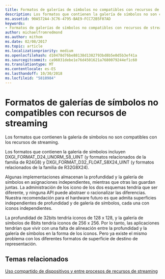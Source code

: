 ```yaml
---
title: Formatos de galerías de símbolos no compatibles con recursos de streaming
description: Los formatos que contienen la galería de símbolos no son compatibles con los recursos de streaming.
ms.assetid: 90A572A4-3C76-4795-BAE9-FCC72B5F07AD
keywords:
- Formatos de galerías de símbolos no compatibles con recursos de streaming
author: michaelfromredmond
ms.author: mithom
ms.date: 02/08/2017
ms.topic: article
ms.localizationpriority: medium
ms.openlocfilehash: d10478d76be88138d1382793bd8b5e0d5b3ef41a
ms.sourcegitcommit: ca96031debe1e76d4501621a7680079244ef1c60
ms.translationtype: MT
ms.contentlocale: es-ES
ms.lasthandoff: 10/30/2018
ms.locfileid: "5818984"
---
```

# <a name="stencil-formats-not-supported-with-streaming-resources"></a>Formatos de galerías de símbolos no compatibles con recursos de streaming


Los formatos que contienen la galería de símbolos no son compatibles con los recursos de streaming.

Los formatos que contienen la galería de símbolos incluyen DXGI\_FORMAT\_D24\_UNORM\_S8\_UINT (y formatos relacionados de la familia de R24G8) y DXGI\_FORMAT\_D32\_FLOAT\_S8X24\_UINT (y formatos relacionados de la familia de R32G8X24).

Algunas implementaciones almacenan la profundidad y la galería de símbolos en asignaciones independientes, mientras que otras las guardan juntas. La administración de los icono de los dos esquemas tendría que ser diferente, y ninguna API puede abstraer o racionalizar las diferencias. Nuestra recomendación para el hardware futuro es que admita superficies independientes de profundidad y de galería de símbolos, cada una con iconos independientes.

La profundidad de 32bits tendría iconos de 128 x 128, y la galería de símbolos de 8bits tendría iconos de 256 x 256. Por lo tanto, las aplicaciones tendrían que vivir con una falta de alineación entre la profundidad y la galería de símbolos en la forma de los iconos. Pero ya existe el mismo problema con los diferentes formatos de superficie de destino de representación.

## <a name="span-idrelated-topicsspanrelated-topics"></a><span id="related-topics"></span>Temas relacionados


[Uso compartido de dispositivos y entre procesos de recursos de streaming](streaming-resource-cross-process-and-device-sharing.md)

 

 




